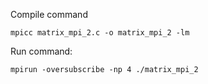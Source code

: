 Compile command

    mpicc matrix_mpi_2.c -o matrix_mpi_2 -lm
Run command:

    mpirun -oversubscribe -np 4 ./matrix_mpi_2